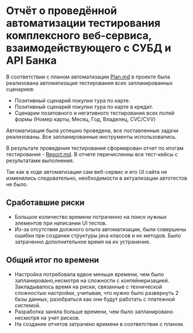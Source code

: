 # Отчёт о проведённой автоматизации тестирования комплексного веб-сервиса, взаимодействующего с СУБД и API Банка
В соответствии с планом автоматизации [Plan.md](https://github.com/Oleg2394/DiplomQa/blob/master/src/main/java/ru/netolody/docs/Plan.md) в проекте была реализована автоматизация тестирования всех запланированных сценариев:

* Позитивный сценарий покупки тура по карте.
* Позитивный сценарий покупки тура по карте в кредит.
* Сценарии позитовного и негативного тестирования всех полей формы (Номер карты, Месяц, Год, Владелец, CVC/CVV)

Автоматизация была успешно проведена, все поставленные задачи реализованы. Все запланированные инструменты использовались.

В результате проведения тестирования сформирован отчет по итогам тестирования - [Report.md](https://github.com/Oleg2394/DiplomQa/blob/master/src/main/java/ru/netolody/docs/Report.md).
В отчете перечисленны все тест-кейсы с результатами выполнения.

Так как в ходе автоматизации сам веб-сервис и его UI сайта не изменялись следовательно, необходимости в актуализации автотестов не было.

## Сработавшие риски
* Большое количество времени потраченно на поиск нужных элементов при написании UI тестов.
* Из-за отсутствия должного опыта автоматизации, были совершены ошибки при создании структуры java классов и их методов. Было затраченно дополнительное время на их устранение.

## Общий итог по времени

* Настройка потребовала вдвое меньше времени, чем было запланировано,несмотря на сложности с контейнеризацией. Закладывалось время на риски, связанные с технической сложностью настройки, учитывая, что нужно было развернуть 2 базы данных, разобраться как они будут работать с платежной системой.
* Разработка заняла больше времени, чем было запланировано несмотря на учет рисков.
* На создание отчетов затрачено времени в соответствии с планом.
